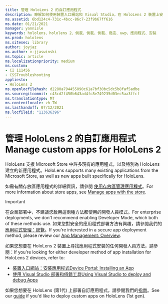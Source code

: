 ```yaml
---
title: 管理 HoloLens 2 的自訂應用程式
description: 瞭解如何使用裝置入口網站和 Visual Studio，在 HoloLens 2 裝置上安裝、卸載及側載自訂的全像攝影應用程式。
ms.assetid: 6bd124c4-731c-4bcc-86c7-23f9b67ff616
ms.date: 01/21/2021
manager: yannisle
keywords: hololens、hololens 2、側載、側載、側載、商店、uwp、應用程式、安裝
ms.prod: hololens
ms.sitesec: library
author: joyjaz
ms.author: v-jjaswinski
ms.topic: article
ms.localizationpriority: medium
ms.custom:
- CI 111456
- CSSTroubleshooting
appliesto:
- HoloLens 2
ms.openlocfilehash: d2280a794455090c61a7bf30bc5dc5b8faf5adbe
ms.sourcegitcommit: c43cd2f450b643ad4fc8e749235d03ec5aa3ffcf
ms.translationtype: MT
ms.contentlocale: zh-TW
ms.lasthandoff: 07/12/2021
ms.locfileid: "113636396"
---
```

# <a name="manage-custom-apps-for-hololens-2"></a><span data-ttu-id="3e05c-104">管理 HoloLens 2 的自訂應用程式</span><span class="sxs-lookup"><span data-stu-id="3e05c-104">Manage custom apps for HoloLens 2</span></span>

<span data-ttu-id="3e05c-105">HoloLens 支援 Microsoft Store 中許多現有的應用程式，以及特別為 HoloLens 建立的新應用程式。</span><span class="sxs-lookup"><span data-stu-id="3e05c-105">HoloLens supports many existing applications from the Microsoft Store, as well as new apps built specifically for HoloLens.</span></span> 

<span data-ttu-id="3e05c-106">如需有關存放區應用程式的詳細資訊，請參閱 [使用存放區管理應用程式](holographic-store-apps.md)。</span><span class="sxs-lookup"><span data-stu-id="3e05c-106">For more information about store apps, see [Manage apps with the store](holographic-store-apps.md).</span></span>

> [!IMPORTANT]
> <span data-ttu-id="3e05c-107">在企業部署中，不建議您啟用這兩種方法都使用的開發人員模式。</span><span class="sxs-lookup"><span data-stu-id="3e05c-107">For enterprise deployments, we don't recommend enabling Developer Mode, which both of these methods use.</span></span> <span data-ttu-id="3e05c-108">如果您對安全的應用程式部署方法有興趣，請參閱我們的 [應用程式管理：總覽](app-deploy-overview.md)。</span><span class="sxs-lookup"><span data-stu-id="3e05c-108">If you're interested in a secure app deployment method, please review our [App Management: Overview](app-deploy-overview.md).</span></span>

<span data-ttu-id="3e05c-109">如果您想要在 HoloLens 2 裝置上尋找應用程式安裝的任何開發人員方法，請參閱：</span><span class="sxs-lookup"><span data-stu-id="3e05c-109">If you're looking for either developer method of app installation for HoloLens 2 devices, refer to:</span></span>

- [<span data-ttu-id="3e05c-110">裝置入口網站：安裝應用程式</span><span class="sxs-lookup"><span data-stu-id="3e05c-110">Device Portal: Installing an App</span></span>](/windows/mixed-reality/develop/platform-capabilities-and-apis/using-the-windows-device-portal#installing-an-app)
- [<span data-ttu-id="3e05c-111">使用 Visual Studio 部署和偵錯工具</span><span class="sxs-lookup"><span data-stu-id="3e05c-111">Using Visual Studio to deploy and debug Apps</span></span>](/windows/mixed-reality/develop/platform-capabilities-and-apis/using-visual-studio)

<span data-ttu-id="3e05c-112">如果您想要在 HoloLens (第1代) 上部署自訂應用程式，請參閱我們的[指南](holographic-custom-apps.md)。</span><span class="sxs-lookup"><span data-stu-id="3e05c-112">See our [guide](holographic-custom-apps.md) if you'd like to deploy custom apps on HoloLens (1st gen).</span></span>
